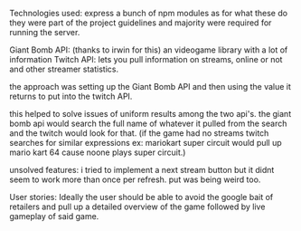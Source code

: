 
Technologies used:
express
a bunch of npm modules
    as for what these do they were part of the project guidelines and majority were required for running the server.

Giant Bomb API: (thanks to irwin for this) an videogame library with a lot of information
Twitch API: lets you pull information on streams, online or not and other streamer statistics.

the approach was setting up the Giant Bomb API and then using the value it returns to put into the twitch API.

this helped to solve issues of uniform results among the two api's. the giant bomb api would search the full name of whatever it pulled from the search and the twitch would look for that.
(if the game had no streams twitch searches for similar expressions ex: mariokart super circuit would pull up mario kart 64 cause noone plays super circuit.)

unsolved features: i tried to implement a next stream button but it didnt seem to work more than once per refresh.
put was being weird too.

User stories:
 Ideally the user should be able to avoid the google bait of retailers and pull up a detailed overview of the game followed by live gameplay of said game.
